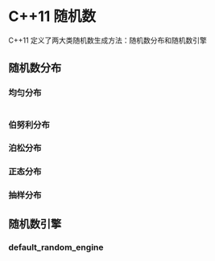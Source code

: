 # C++11 随机数

C++11 定义了两大类随机数生成方法：随机数分布和随机数引擎

## 随机数分布

### 均匀分布

```cpp

```

### 伯努利分布

### 泊松分布

### 正态分布

### 抽样分布

## 随机数引擎

### default_random_engine

